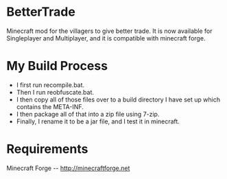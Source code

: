 BetterTrade
===========

Minecraft mod for the villagers to give better trade. It is now available for Singleplayer and Multiplayer, and it is compatible with minecraft forge.

My Build Process
===========

* I first run recompile.bat. 
* Then I run reobfuscate.bat. 
* I then copy all of those files over to a build directory I have set up which contains the META-INF.
* I then package all of that into a zip file using 7-zip. 
* Finally, I rename it to be a jar file, and I test it in minecraft.

Requirements
===========

Minecraft Forge -- http://minecraftforge.net
